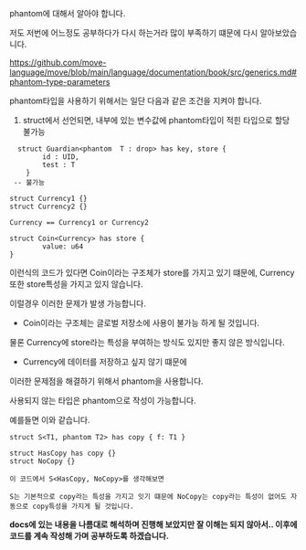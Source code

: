 phantom에 대해서 알아야 합니다.

저도 저번에 어느정도 공부하다가 다시 하는거라 많이 부족하기 떄문에 다시 알아보았습니다.

https://github.com/move-language/move/blob/main/language/documentation/book/src/generics.md#phantom-type-parameters

phantom타입을 사용하기 위해서는 일단 다음과 같은 조건을 지켜야 합니다.

1. struct에서 선언되면, 내부에 있는 변수값에 phantom타입이 적힌 타입으로 할당 불가능

```
  struct Guardian<phantom  T : drop> has key, store {
        id : UID,
        test : T
    }
 -- 불가능
```

```
struct Currency1 {}
struct Currency2 {}

Currency == Currency1 or Currency2

struct Coin<Currency> has store {
        value: u64
}
```

이런식의 코드가 있다면 Coin이라는 구조체가 store를 가지고 있기 떄문에, Currency또한 store특성을 가지고 있지 않습니다.

이럴경우 이러한 문제가 발생 가능합니다.

- Coin<Currency1>이라는 구조체는 글로벌 저장소에 사용이 불가능 하게 될 것입니다.

물론 Currency에 store라는 특성을 부여하는 방식도 있지만 좋지 않은 방식입니다.

- Currency에 데이터를 저장하고 싶지 않기 떄문에

이러한 문제점을 해결하기 위해서 phantom을 사용합니다.

사용되지 않는 타입은 phantom으로 작성이 가능합니다.

예를들면 이와 같습니다.

```
struct S<T1, phantom T2> has copy { f: T1 }

struct HasCopy has copy {}
struct NoCopy {}

이 코드에서 S<HasCopy, NoCopy>를 생각해보면

S는 기본적으로 copy라는 특성을 가지고 잇기 떄문에 NoCopy는 copy라는 특성이 없어도 자동으로 copy특성을 가지게 될 것입니다.
```

**docs에 있는 내용을 나름대로 해석하며 진행해 보았지만 잘 이해는 되지 않아서.. 이후에 코드를 계속 작성해 가며 공부하도록 하겠습니다.**
